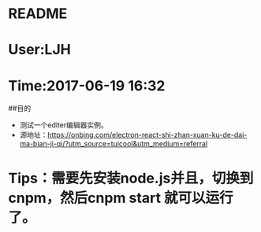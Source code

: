 # README
# User:LJH
# Time:2017-06-19 16:32

##目的
- 测试一个editer编辑器实例。
- 源地址：https://onbing.com/electron-react-shi-zhan-xuan-ku-de-dai-ma-bian-ji-qi/?utm_source=tuicool&utm_medium=referral

# Tips：需要先安装node.js并且，切换到cnpm，然后cnpm start 就可以运行了。
